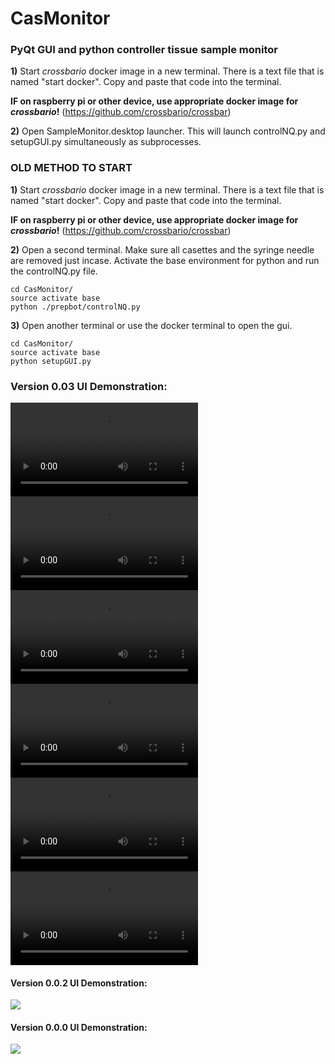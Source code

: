 # CasMonitor
### PyQt GUI and python controller tissue sample monitor 
__1)__ Start _crossbario_ docker image in a new terminal. There is a text file that is named "start docker". Copy and paste that code into the terminal.

**IF on raspberry pi or other device, use appropriate docker image for _crossbario_!** (https://github.com/crossbario/crossbar)

__2)__ Open SampleMonitor.desktop launcher. This will launch controlNQ.py and setupGUI.py simultaneously as subprocesses.



### OLD METHOD TO START

__1)__ Start _crossbario_ docker image in a new terminal. There is a text file that is named "start docker". Copy and paste that code into the terminal.

**IF on raspberry pi or other device, use appropriate docker image for _crossbario_!** (https://github.com/crossbario/crossbar)

__2)__ Open a second terminal. Make sure all casettes and the syringe needle are removed just incase. Activate the base environment for python and run the controlNQ.py file.

    cd CasMonitor/
    source activate base
    python ./prepbot/controlNQ.py

__3)__ Open another terminal or use the docker terminal to open the gui.

    cd CasMonitor/
    source activate base
    python setupGUI.py
    
    
### Version 0.03 UI Demonstration:
![](examples/1cas.mp4)
![](examples/testing_multipleProt.mp4)
![](examples/SampleMontior-SwipeLayout.mp4)
![](examples/TempMonitor-GridSwipeLayout.mp4)
![](examples/TemperatureMonitor.mp4)
![](examples/VrtualKeyboard.mp4)
    

#### Version 0.0.2 UI Demonstration:
![](examples/ProgressGIFs/10-07-UI-demonstration.gif)


#### Version 0.0.0 UI Demonstration:
![](examples/ProgressGIFs/9-11-UI-demonstration.gif)
